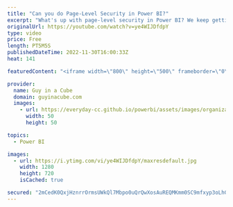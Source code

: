 ```yaml
---
title: "Can you do Page-Level Security in Power BI?"
excerpt: "What's up with page-level security in Power BI? We keep getting questions from people about how to do this. I've got bad news and I've got...  well, just watch the video!   Row-Level Security and Object-Level Security together in Power BI??? Yup! https://www.youtube.com/watch?v=ZYO7wGKVM0Y  Did you know"
originalUrl: https://youtube.com/watch?v=ye4WIJDfdpY
type: video
price: Free
length: PT5M5S
publishedDateTime: 2022-11-30T16:00:33Z
heat: 141

featuredContent: "<iframe width=\"800\" height=\"500\" frameborder=\"0\" src=\"https://www.youtube.com/embed/ye4WIJDfdpY\" allow=\"accelerometer; autoplay; encrypted-media; gyroscope; picture-in-picture\" allowfullscreen></iframe>"

provider:
  name: Guy in a Cube
  domain: guyinacube.com
  images:
    - url: https://everyday-cc.github.io/powerbi/assets/images/organizations/guyinacube.com-50x50.jpg
      width: 50
      height: 50

topics:
  - Power BI

images:
  - url: https://i.ytimg.com/vi/ye4WIJDfdpY/maxresdefault.jpg
    width: 1280
    height: 720
    isCached: true

secured: "2mCedK0QxjHznrrOrmsUWkQl7Mbpo0uQrQwXosAuREQMKmm0SC9mfxyp3oLhGRIhCL36MzqMc1NidAysQjwBIug9nW2tXfwFE/ndf0jeuLnzpY+cOUWtXuzX+K9Kq6/+bBzZVfw4PMPuqT1BiF1IG3biXwWZoSpd73nqiw4BT14xN3lVsF3q5RQKs3VEUliEf+bOtfhR3DWtJKf/lcVDivdx2UHdVhmcp2wKSDWZ8Fz8x9FH/JJFh/qzyVfvrPi8joQwefqjpDDUaSQX1ragdTF/8qpk1yWAgtviwYj8BVOyoInPlLo0tZ+Et3r6reeC1urpt8t3+iw4Nv3LlwTs+SO2GA5m7O2a6q3tAPOkCxOhiP22S6zYFR5xP7Lk9DHSsEDs2asCy4DHb3ho1HU1IyQNzL/m5YPTzKtH8Rw9G8E=;wIWXMKj57lLGHyVQ+xRX6g=="
---
```


